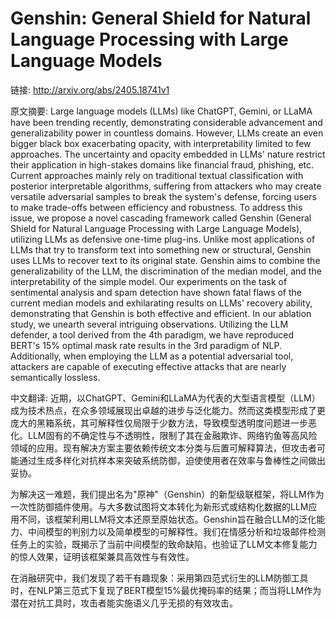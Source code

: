 # Genshin: General Shield for Natural Language Processing with Large Language Models

链接: http://arxiv.org/abs/2405.18741v1

原文摘要:
Large language models (LLMs) like ChatGPT, Gemini, or LLaMA have been
trending recently, demonstrating considerable advancement and generalizability
power in countless domains. However, LLMs create an even bigger black box
exacerbating opacity, with interpretability limited to few approaches. The
uncertainty and opacity embedded in LLMs' nature restrict their application in
high-stakes domains like financial fraud, phishing, etc. Current approaches
mainly rely on traditional textual classification with posterior interpretable
algorithms, suffering from attackers who may create versatile adversarial
samples to break the system's defense, forcing users to make trade-offs between
efficiency and robustness. To address this issue, we propose a novel cascading
framework called Genshin (General Shield for Natural Language Processing with
Large Language Models), utilizing LLMs as defensive one-time plug-ins. Unlike
most applications of LLMs that try to transform text into something new or
structural, Genshin uses LLMs to recover text to its original state. Genshin
aims to combine the generalizability of the LLM, the discrimination of the
median model, and the interpretability of the simple model. Our experiments on
the task of sentimental analysis and spam detection have shown fatal flaws of
the current median models and exhilarating results on LLMs' recovery ability,
demonstrating that Genshin is both effective and efficient. In our ablation
study, we unearth several intriguing observations. Utilizing the LLM defender,
a tool derived from the 4th paradigm, we have reproduced BERT's 15% optimal
mask rate results in the 3rd paradigm of NLP. Additionally, when employing the
LLM as a potential adversarial tool, attackers are capable of executing
effective attacks that are nearly semantically lossless.

中文翻译:
近期，以ChatGPT、Gemini和LLaMA为代表的大型语言模型（LLM）成为技术热点，在众多领域展现出卓越的进步与泛化能力。然而这类模型形成了更庞大的黑箱系统，其可解释性仅局限于少数方法，导致模型透明度问题进一步恶化。LLM固有的不确定性与不透明性，限制了其在金融欺诈、网络钓鱼等高风险领域的应用。现有解决方案主要依赖传统文本分类与后置可解释算法，但攻击者可能通过生成多样化对抗样本来突破系统防御，迫使使用者在效率与鲁棒性之间做出妥协。

为解决这一难题，我们提出名为"原神"（Genshin）的新型级联框架，将LLM作为一次性防御插件使用。与大多数试图将文本转化为新形式或结构化数据的LLM应用不同，该框架利用LLM将文本还原至原始状态。Genshin旨在融合LLM的泛化能力、中间模型的判别力以及简单模型的可解释性。我们在情感分析和垃圾邮件检测任务上的实验，既揭示了当前中间模型的致命缺陷，也验证了LLM文本修复能力的惊人效果，证明该框架兼具高效性与有效性。

在消融研究中，我们发现了若干有趣现象：采用第四范式衍生的LLM防御工具时，在NLP第三范式下复现了BERT模型15%最优掩码率的结果；而当将LLM作为潜在对抗工具时，攻击者能实施语义几乎无损的有效攻击。
